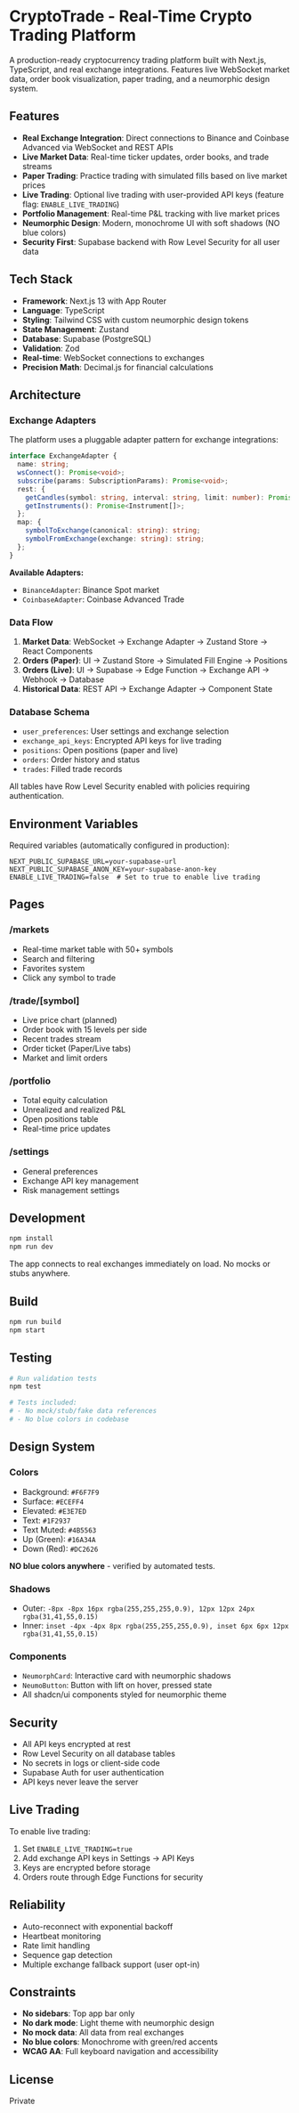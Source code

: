 # CryptoTrade - Real-Time Crypto Trading Platform

A production-ready cryptocurrency trading platform built with Next.js, TypeScript, and real exchange integrations. Features live WebSocket market data, order book visualization, paper trading, and a neumorphic design system.

## Features

- **Real Exchange Integration**: Direct connections to Binance and Coinbase Advanced via WebSocket and REST APIs
- **Live Market Data**: Real-time ticker updates, order books, and trade streams
- **Paper Trading**: Practice trading with simulated fills based on live market prices
- **Live Trading**: Optional live trading with user-provided API keys (feature flag: `ENABLE_LIVE_TRADING`)
- **Portfolio Management**: Real-time P&L tracking with live market prices
- **Neumorphic Design**: Modern, monochrome UI with soft shadows (NO blue colors)
- **Security First**: Supabase backend with Row Level Security for all user data

## Tech Stack

- **Framework**: Next.js 13 with App Router
- **Language**: TypeScript
- **Styling**: Tailwind CSS with custom neumorphic design tokens
- **State Management**: Zustand
- **Database**: Supabase (PostgreSQL)
- **Validation**: Zod
- **Real-time**: WebSocket connections to exchanges
- **Precision Math**: Decimal.js for financial calculations

## Architecture

### Exchange Adapters

The platform uses a pluggable adapter pattern for exchange integrations:

```typescript
interface ExchangeAdapter {
  name: string;
  wsConnect(): Promise<void>;
  subscribe(params: SubscriptionParams): Promise<void>;
  rest: {
    getCandles(symbol: string, interval: string, limit: number): Promise<Candle[]>;
    getInstruments(): Promise<Instrument[]>;
  };
  map: {
    symbolToExchange(canonical: string): string;
    symbolFromExchange(exchange: string): string;
  };
}
```

**Available Adapters:**
- `BinanceAdapter`: Binance Spot market
- `CoinbaseAdapter`: Coinbase Advanced Trade

### Data Flow

1. **Market Data**: WebSocket → Exchange Adapter → Zustand Store → React Components
2. **Orders (Paper)**: UI → Zustand Store → Simulated Fill Engine → Positions
3. **Orders (Live)**: UI → Supabase → Edge Function → Exchange API → Webhook → Database
4. **Historical Data**: REST API → Exchange Adapter → Component State

### Database Schema

- `user_preferences`: User settings and exchange selection
- `exchange_api_keys`: Encrypted API keys for live trading
- `positions`: Open positions (paper and live)
- `orders`: Order history and status
- `trades`: Filled trade records

All tables have Row Level Security enabled with policies requiring authentication.

## Environment Variables

Required variables (automatically configured in production):

```env
NEXT_PUBLIC_SUPABASE_URL=your-supabase-url
NEXT_PUBLIC_SUPABASE_ANON_KEY=your-supabase-anon-key
ENABLE_LIVE_TRADING=false  # Set to true to enable live trading
```

## Pages

### /markets
- Real-time market table with 50+ symbols
- Search and filtering
- Favorites system
- Click any symbol to trade

### /trade/[symbol]
- Live price chart (planned)
- Order book with 15 levels per side
- Recent trades stream
- Order ticket (Paper/Live tabs)
- Market and limit orders

### /portfolio
- Total equity calculation
- Unrealized and realized P&L
- Open positions table
- Real-time price updates

### /settings
- General preferences
- Exchange API key management
- Risk management settings

## Development

```bash
npm install
npm run dev
```

The app connects to real exchanges immediately on load. No mocks or stubs anywhere.

## Build

```bash
npm run build
npm start
```

## Testing

```bash
# Run validation tests
npm test

# Tests included:
# - No mock/stub/fake data references
# - No blue colors in codebase
```

## Design System

### Colors
- Background: `#F6F7F9`
- Surface: `#ECEFF4`
- Elevated: `#E3E7ED`
- Text: `#1F2937`
- Text Muted: `#4B5563`
- Up (Green): `#16A34A`
- Down (Red): `#DC2626`

**NO blue colors anywhere** - verified by automated tests.

### Shadows
- Outer: `-8px -8px 16px rgba(255,255,255,0.9), 12px 12px 24px rgba(31,41,55,0.15)`
- Inner: `inset -4px -4px 8px rgba(255,255,255,0.9), inset 6px 6px 12px rgba(31,41,55,0.15)`

### Components
- `NeumorphCard`: Interactive card with neumorphic shadows
- `NeumoButton`: Button with lift on hover, pressed state
- All shadcn/ui components styled for neumorphic theme

## Security

- All API keys encrypted at rest
- Row Level Security on all database tables
- No secrets in logs or client-side code
- Supabase Auth for user authentication
- API keys never leave the server

## Live Trading

To enable live trading:

1. Set `ENABLE_LIVE_TRADING=true`
2. Add exchange API keys in Settings → API Keys
3. Keys are encrypted before storage
4. Orders route through Edge Functions for security

## Reliability

- Auto-reconnect with exponential backoff
- Heartbeat monitoring
- Rate limit handling
- Sequence gap detection
- Multiple exchange fallback support (user opt-in)

## Constraints

- **No sidebars**: Top app bar only
- **No dark mode**: Light theme with neumorphic design
- **No mock data**: All data from real exchanges
- **No blue colors**: Monochrome with green/red accents
- **WCAG AA**: Full keyboard navigation and accessibility

## License

Private
